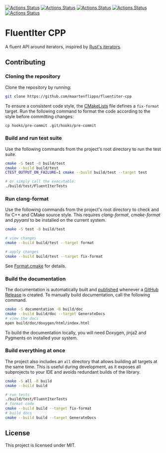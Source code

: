 [![Actions Status](https://github.com/maartenflippo/fluentiter-cpp/workflows/MacOS/badge.svg)](https://github.com/maartenflippo/fluentiter-cpp/actions)
[![Actions Status](https://github.com/maartenflippo/fluentiter-cpp/workflows/Windows/badge.svg)](https://github.com/maartenflippo/fluentiter-cpp/actions)
[![Actions Status](https://github.com/maartenflippo/fluentiter-cpp/workflows/Ubuntu/badge.svg)](https://github.com/maartenflippo/fluentiter-cpp/actions)
[![Actions Status](https://github.com/maartenflippo/fluentiter-cpp/workflows/Style/badge.svg)](https://github.com/maartenflippo/fluentiter-cpp/actions)
[![Actions Status](https://github.com/maartenflippo/fluentiter-cpp/workflows/Install/badge.svg)](https://github.com/maartenflippo/fluentiter-cpp/actions)

# FluentIter CPP

A fluent API around iterators, inspired by [Rust's iterators](https://doc.rust-lang.org/std/iter/trait.Iterator.html).

## Contributing

### Cloning the repository
Clone the repository by running:
```sh
git clone https://github.com/maartenflippo/fluentiter-cpp
```

To ensure a consistent code style, the [CMakeLists](./CMakeLists.txt) file defines a `fix-format` target. Run the
following command to format the code according to the style before committing changes:
```sh
cp hooks/pre-commit .git/hooks/pre-commit
```

### Build and run test suite

Use the following commands from the project's root directory to run the test suite.

```bash
cmake -S test -B build/test
cmake --build build/test
CTEST_OUTPUT_ON_FAILURE=1 cmake --build build/test --target test

# or simply call the executable: 
./build/test/FluentIterTests
```

### Run clang-format

Use the following commands from the project's root directory to check and fix C++ and CMake source style.
This requires _clang-format_, _cmake-format_ and _pyyaml_ to be installed on the current system.

```bash
cmake -S test -B build/test

# view changes
cmake --build build/test --target format

# apply changes
cmake --build build/test --target fix-format
```

See [Format.cmake](https://github.com/TheLartians/Format.cmake) for details.

### Build the documentation

The documentation is automatically built and [published](https://thelartians.github.io/ModernCppStarter) whenever a [GitHub Release](https://help.github.com/en/github/administering-a-repository/managing-releases-in-a-repository) is created.
To manually build documentation, call the following command.

```bash
cmake -S documentation -B build/doc
cmake --build build/doc --target GenerateDocs
# view the docs
open build/doc/doxygen/html/index.html
```

To build the documentation locally, you will need Doxygen, jinja2 and Pygments on installed your system.

### Build everything at once

The project also includes an `all` directory that allows building all targets at the same time.
This is useful during development, as it exposes all subprojects to your IDE and avoids redundant builds of the library.

```bash
cmake -S all -B build
cmake --build build

# run tests
./build/test/FluentIterTests
# format code
cmake --build build --target fix-format
# build docs
cmake --build build --target GenerateDocs
```

## License
This project is licensed under MIT.